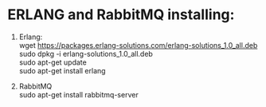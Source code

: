 # ERLANG and RabbitMQ installing:

1. Erlang:<br>
wget https://packages.erlang-solutions.com/erlang-solutions_1.0_all.deb<br>
sudo dpkg -i erlang-solutions_1.0_all.deb<br>
sudo apt-get update<br>
sudo apt-get install erlang<br>

2. RabbitMQ<br>
sudo apt-get install rabbitmq-server<br>
